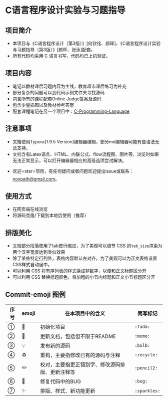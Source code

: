 

# C语言程序设计实验与习题指导

## 项目简介

* 本项目与《C语言程序设计（第3版）》[何钦铭、颜晖]、《C语言程序设计实验与习题指导（第3版）》[颜晖、张泳]配套。
* 所有代码均采用 C 语言书写，代码均已上机验证。

## 项目内容

* 笔记以教材课后习题内容为主线，教育超市课后练习为补充
* 部分复杂的问题可以到代码示例文件夹寻找源码
* 包含所有的课程配套Online Judge答案及源码
* 包含少量插图以及教材参考答案
* 配套课程笔记在另一个项目中：[C-Programming-Language](https://github.com/novpath/C-Programming-Language.git)

## 注意事项

* 文档使用Typora(1.9.5 Version)编辑器编辑，部分md编辑器可能有些语法无法支持。
* 文档含有Latex语言、HTML、内联公式、flow流程图、图片等，浏览时如果无法正常显示，可以打开编辑器相应的高级选项尝试解决。

- 欢迎⭐️star⭐️项目，有任何疑问或者问题欢迎提出issue或联系：[novpath@gmail.com](mailto:novpath@gmail.com)。 

## 使用方式

* 在网页端在线浏览
* 将源码克隆/下载到本地后使用（推荐）

## 排版美化

* 文档部分段落使用了tab首行缩进，为了美观可以调节 CSS 的`tab_size`渲染为两个汉字宽度达到类似效果
* 除了某些特定行列外，表格内容默认左对齐，为了美观可以为正文表格设置CSS样式自动居中。
* 可以利用 CSS 将有序列表的样式换成非数字，以便和正文标题区分开
* 可以利用 CSS 替换标题颜色，将加粗的小节内标题和正文小节标题区分开

## Commit-emoji 图例

| 序号 | emoji      | 在本项目中的含义                                 | 简写标记     |
| ---- | ---------- | ------------------------------------------------ | ------------ |
| ①    | :tada:     | 初始化项目                                       | `:tada:`     |
| ②    | :memo:     | 更新文档，包括但不限于README                     | `:memo:`     |
| ③    | :bulb:     | 发布新的源码                                     | `:bulb:`     |
| ④    | :recycle:  | 重构，主要指修改已有的源码与注释                 | `:recycle:`  |
| ⑤    | :pencil2:  | 校对，主要指更正错别字、修改源码排版、更新注释等 | `:pencil2:`  |
| ⑥    | :bug:      | 修复代码中的BUG                                  | `:bug:`      |
| ⑦    | :sparkles: | 排版、样式、新功能更新                           | `:sparkles:`​ |


